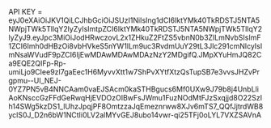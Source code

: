 API KEY = eyJ0eXAiOiJKV1QiLCJhbGciOiJSUzI1NiIsIng1dCI6IktYMk40TkRDSTJ5NTA5NWpjTWk5TllqY2lyZyIsImtpZCI6IktYMk40TkRDSTJ5NTA5NWpjTWk5TllqY2lyZyJ9.eyJpc3MiOiJodHRwczovL2x1ZHkuZ2FtZS5vbnN0b3ZlLmNvbSIsImF1ZCI6Imh0dHBzOi8vbHVkeS5nYW1lLm9uc3RvdmUuY29tL3Jlc291cmNlcyIsImNsaWVudF9pZCI6IjEwMDAwMDAwMDAzNzY2MDgifQ.JMpXYuHmJQ82Ca9EQE2QIFp-Rp-umiLjo9CIee9zI7gaEec1H6MyvvXtt1w7ShPvXYtfXtzQsTupSB7e3vvsJHZvPrgpmu--UI_NEJ-0YZ7PN5vB4NNCAam0vaEJSAcm0kaSTHBgucs6Mf0UXw9J79b8j4UnbLliAoKNsccGzFFdGeRwqHjEVDOzOIBwFsJWmu1FuzNOdMtFJzSxqjjd8O22SzIh14SWg5kzDS1_lUhzJpqjPF8OmtzzaJqEmeznrww8XJv6mTS7_QQfJjtrdWB8yclS0J_D2n6bW1NCtIi0LV2alMYvGEJ8ubo14vwr-qi25TFj0oLYL7VXZSAVnA

